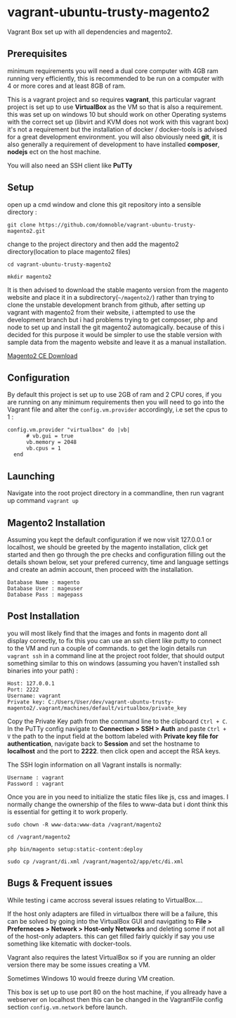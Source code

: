 # vagrant-ubuntu-trusty-magento2
Vagrant Box set up with all dependencies and magento2.

## Prerequisites 
minimum requirements you will need a dual core computer with 4GB ram running very efficiently, this is recommended to be run on a computer with 4 or more cores and at least 8GB of ram. 

This is a vagrant project and so requires __vagrant__, this particular vagrant project is set up to use __VirtualBox__ as the VM so that is also a requirement. this was set up on windows 10 but should work on other Operating systems with the correct set up (libvirt and KVM does not work with this vagrant box) it's not a requirement but the installation of docker / docker-tools is advised for a great development environment. you will also obviously need __git__, it is also generally a requirement of development to have installed __composer__, __nodejs__ ect on the host machine.

You will also need an SSH client like __PuTTy__

## Setup 
open up a cmd window and clone this git repository into a sensible directory :

`git clone https://github.com/domnoble/vagrant-ubuntu-trusty-magento2.git`

change to the project directory and then add the magento2 directory(location to place magento2 files) 

`cd vagrant-ubuntu-trusty-magento2`

`mkdir magento2`

It is then advised to download the stable magento version from the magento website and place it in a subdirectory(`~/magento2/`) rather than trying to clone the unstable development branch from github, after setting up vagrant with magento2 from their website, i attempted to use the development branch but i had problems trying to get composer, php and node to set up and install the git magento2 automagically. because of this i decided for this purpose it would be simpler to use the stable version with sample data from the magento website and leave it as a manual installation. 

[Magento2 CE Download](https://www.magentocommerce.com/download "Open Source Ecommerce MCE")

## Configuration
By default this project is set up to use 2GB of ram and 2 CPU cores, if you are running on any minimum requirements then you will need to go into the Vagrant file and alter the `config.vm.provider` accordingly, i.e set the cpus to 1 : 

```
config.vm.provider "virtualbox" do |vb|
      # vb.gui = true
      vb.memory = 2048
      vb.cpus = 1
  end
```

## Launching
Navigate into the root project directory in a commandline, then run vagrant up command
`vagrant up`

## Magento2 Installation
Assuming you kept the default configuration if we now visit 127.0.0.1 or localhost, we should be greeted by the magento installation, click get started and then go through the pre checks and configuration filling out the details shown below, set your prefered currency, time and language settings and create an admin account, then proceed with the installation.

```
Database Name : magento
Database User : mageuser
Database Pass : magepass
```

## Post Installation 
you will most likely find that the images and fonts in magento dont all display correctly, to fix this you can use an ssh client like putty to connect to the VM and run a couple of commands. to get the login details run `vagrant ssh` in a command line at the project root folder, that should output something similar to this on windows (assuming you haven't installed ssh binaries into your path) : 
```
Host: 127.0.0.1
Port: 2222
Username: vagrant
Private key: C:/Users/User/dev/vagrant-ubuntu-trusty-magento2/.vagrant/machines/default/virtualbox/private_key
```
Copy the Private Key path from the command line to the clipboard `Ctrl + C`. In the PuTTy config navigate to __Connection > SSH > Auth__ and paste `Ctrl + V` the path to the input field at the bottom labeled with __Private key file for authentication__, navigate back to __Session__ and set the hostname to __localhost__ and the port to __2222__. then click open and accept the RSA keys.

The SSH login information on all Vagrant installs is normally:
```
Username : vagrant
Password : vagrant
```
Once you are in you need to initialize the static files like js, css and images. I normally change the ownership of the files to www-data but i dont think this is essential for getting it to work properly.

`sudo chown -R www-data:www-data /vagrant/magento2`

`cd /vagrant/magento2`

`php bin/magento setup:static-content:deploy`

`sudo cp /vagrant/di.xml /vagrant/magento2/app/etc/di.xml`

## Bugs & Frequent issues
While testing i came accross several issues relating to VirtualBox....

If the host only adapters are filled in virtualbox there will be a failure, this can be solved by going into the VirtualBox GUI and navigating to __File > Preferneces > Network > Host-only Networks__ and deleting some if not all of the host-only adapters. this can get filled fairly quickly if say you use something like kitematic with docker-tools. 

Vagrant also requires the latest VirtualBox so if you are running an older version there may be some issues creating a VM.

Sometimes Windows 10 would freeze during VM creation.

This box is set up to use port 80 on the host machine, if you allready have a webserver on localhost then this can be changed in the VagrantFile config section `config.vm.network` before launch. 





